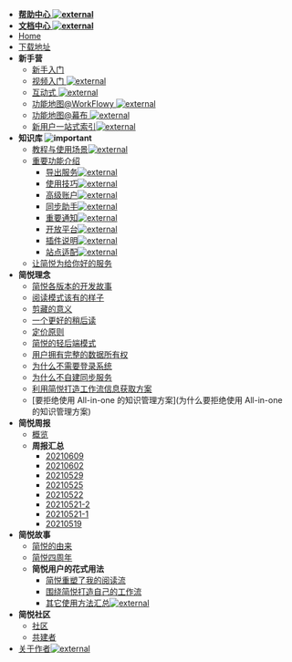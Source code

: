 * [**帮助中心 ![external](https://s2.ax1x.com/2020/02/03/1NqLQg.png)**](https://simpread.pro/help)
* [**文档中心 ![external](https://s2.ax1x.com/2020/02/03/1NqLQg.png)**](https://simpread.pro/docs)
* [Home](Home)
* [下载地址](Download)
* **新手营**
  * [新手入门](新手入门)
  * [视频入门 ![external](https://s2.ax1x.com/2020/02/03/1NqLQg.png)](https://www.bilibili.com/video/BV1JA411L7Ev)
  * [互动式 ![external](https://s2.ax1x.com/2020/02/03/1NqLQg.png)](http://ksria.com/simpread/guide/)
  * [功能地图@WorkFlowy ![external](https://s2.ax1x.com/2020/02/03/1NqLQg.png)](https://workflowy.com/s/22/iDn82ReW7Neki2oW)
  * [功能地图@幕布 ![external](https://s2.ax1x.com/2020/02/03/1NqLQg.png)](https://mubu.com/doc/iv7u8E_7gp#m)
  * [新用户一站式索引![external](https://s2.ax1x.com/2020/02/03/1NqLQg.png)](https://zhuanlan.zhihu.com/p/382683271)
* **知识库 ![important](https://s1.ax1x.com/2020/07/25/UzKr8O.png)**
  * [教程与使用场景![external](https://s2.ax1x.com/2020/02/03/1NqLQg.png)](https://github.com/Kenshin/simpread/discussions/2085)
  * [重要功能介绍](分类介绍)
    * [导出服务![external](https://s2.ax1x.com/2020/02/03/1NqLQg.png)](https://github.com/Kenshin/simpread/discussions/categories/服务)
    * [使用技巧![external](https://s2.ax1x.com/2020/02/03/1NqLQg.png)](https://github.com/Kenshin/simpread/discussions/categories/使用技巧)
    * [高级账户![external](https://s2.ax1x.com/2020/02/03/1NqLQg.png)](https://github.com/Kenshin/simpread/discussions/categories/高级账户)
    * [同步助手![external](https://s2.ax1x.com/2020/02/03/1NqLQg.png)](https://github.com/Kenshin/simpread/discussions/categories/同步助手)
    * [重要通知![external](https://s2.ax1x.com/2020/02/03/1NqLQg.png)](https://github.com/Kenshin/simpread/discussions/categories/重要通知)
    * [开放平台![external](https://s2.ax1x.com/2020/02/03/1NqLQg.png)](https://github.com/Kenshin/simpread/discussions/categories/Developer)
    * [插件说明![external](https://s2.ax1x.com/2020/02/03/1NqLQg.png)](https://github.com/Kenshin/simpread/discussions/categories/插件说明)
    * [站点适配![external](https://s2.ax1x.com/2020/02/03/1NqLQg.png)](https://github.com/Kenshin/simpread/discussions/categories/站点适配)
  * [让简悦为给你好的服务](让简悦为给你好的服务)
* **简悦理念**
  * [简悦各版本的开发故事](简悦各版本的开发故事)
  * [阅读模式该有的样子](阅读模式该有的样子)
  * [剪藏的意义](剪藏的意义)
  * [一个更好的稍后读](一个更好的稍后读)
  * [定价原则](定价原则)
  * [简悦的轻后端模式](简悦的轻后端模式)
  * [用户拥有完整的数据所有权](用户拥有完整的数据所有权)
  * [为什么不需要登录系统](为什么不需要登录系统)
  * [为什么不自建同步服务](为什么不自建同步服务)
  * [利用简悦打造工作流信息获取方案](利用简悦打造工作流信息获取方案)
  * [要拒绝使用 All-in-one 的知识管理方案](为什么要拒绝使用 All-in-one 的知识管理方案)
* **简悦周报**
  * [概览](简悦周报)
  * **周报汇总**
    * [20210609](notice/notice-2.2.0汇总（20210609）)
    * [20210602](notice/notice-2.2.0汇总（20210602）)
    * [20210529](notice/notice-2.2.0汇总（20210529）)
    * [20210525](notice/notice-2.2.0汇总（20210525）)
    * [20210522](notice/notice-2.2.0汇总（20210522）)
    * [20210521-2](notice/notice-2.2.0汇总（20210521-2）)
    * [20210521-1](notice/notice-2.2.0汇总（20210521-1）)
    * [20210519](notice/notice-2.2.0)
* **简悦故事**
  * [简悦的由来](简悦的由来)
  * [简悦四周年](简悦四周年)
  * **简悦用户的花式用法**
    * [简悦重塑了我的阅读流](简悦重塑了我的阅读流)
    * [围绕简悦打造自己的工作流](围绕简悦打造自己的工作流)
    * [其它使用方法汇总![external](https://s2.ax1x.com/2020/02/03/1NqLQg.png)](https://github.com/Kenshin/simpread/discussions/2085)
* **简悦社区**
  * [社区](简悦社区)
  * [共建者](社区共建者)
* [关于作者![external](https://s2.ax1x.com/2020/02/03/1NqLQg.png)](https://kenshin.wang/)
